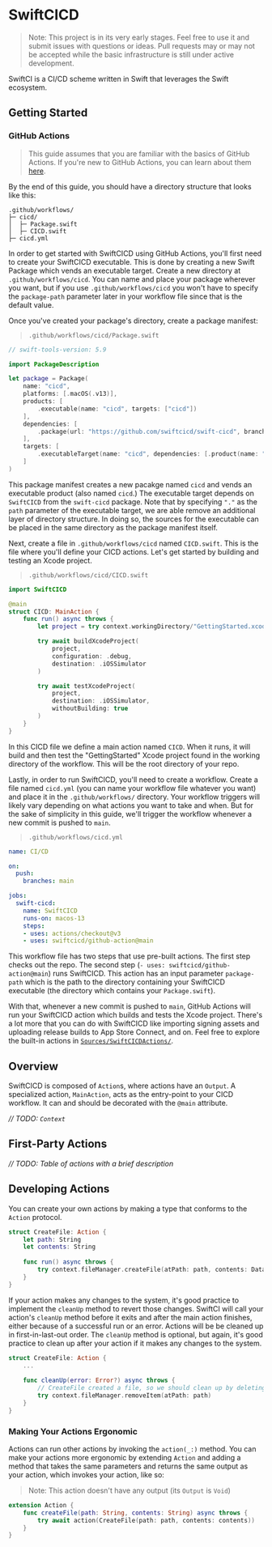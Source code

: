 # SwiftCICD

> Note: This project is in its very early stages. Feel free to use it and submit issues with questions or ideas. Pull requests may or may not be accepted while the basic infrastructure is still under active development. 

SwiftCI is a CI/CD scheme written in Swift that leverages the Swift ecosystem.

## Getting Started

### GitHub Actions

> This guide assumes that you are familiar with the basics of GitHub Actions. If you're new to GitHub Actions, you can learn about them [here](https://docs.github.com/actions).

By the end of this guide, you should have a directory structure that looks like this:

```
.github/workflows/
├─ cicd/
│  ├─ Package.swift
│  ├─ CICD.swift
├─ cicd.yml
```   

In order to get started with SwiftCICD using GitHub Actions, you'll first need to create your SwiftCICD executable. This is done by creating a new Swift Package which vends an executable target. Create a new directory at `.github/workflows/cicd`. You can name and place your package wherever you want, but if you use `.github/workflows/cicd` you won't have to specify the `package-path` parameter later in your workflow file since that is the default value.

Once you've created your package's directory, create a package manifest:

> `.github/workflows/cicd/Package.swift`
```swift
// swift-tools-version: 5.9

import PackageDescription

let package = Package(
    name: "cicd",
    platforms: [.macOS(.v13)],
    products: [
        .executable(name: "cicd", targets: ["cicd"])
    ],
    dependencies: [
        .package(url: "https://github.com/swiftcicd/swift-cicd", branch: "main")
    ],
    targets: [
        .executableTarget(name: "cicd", dependencies: [.product(name: "SwiftCICD", package: "swift-cicd")], path: ".")
    ]
)
```

This package manifest creates a new pacakge named `cicd` and vends an executable product (also named `cicd`.) The executable target depends on `SwiftCICD` from the `swift-cicd` package. Note that by specifying `"."` as the `path` parameter of the executable target, we are able remove an additional layer of directory structure. In doing so, the sources for the executable can be placed in the same directory as the package manifest itself.

Next, create a file in `.github/workflows/cicd` named `CICD.swift`. This is the file where you'll define your CICD actions. Let's get started by building and testing an Xcode project.

> `.github/workflows/cicd/CICD.swift`
```swift
import SwiftCICD

@main
struct CICD: MainAction {
    func run() async throws {
        let project = try context.workingDirectory/"GettingStarted.xcodeproj"

        try await buildXcodeProject(
            project,
            configuration: .debug,
            destination: .iOSSimulator
        )

        try await testXcodeProject(
            project,
            destination: .iOSSimulator,
            withoutBuilding: true
        )
    }
}
```

In this CICD file we define a main action named `CICD`. When it runs, it will build and then test the "GettingStarted" Xcode project found in the working directory of the workflow. This will be the root directory of your repo.

Lastly, in order to run SwiftCICD, you'll need to create a workflow. Create a file named `cicd.yml` (you can name your workflow file whatever you want) and place it in the `.github/workflows/` directory. Your workflow triggers will likely vary depending on what actions you want to take and when. But for the sake of simplicity in this guide, we'll trigger the workflow whenever a new commit is pushed to `main`. 


> `.github/workflows/cicd.yml`
```yaml
name: CI/CD

on:
  push:
    branches: main

jobs:
  swift-cicd:
    name: SwiftCICD
    runs-on: macos-13
    steps:
    - uses: actions/checkout@v3
    - uses: swiftcicd/github-action@main
```

This workflow file has two steps that use pre-built actions. The first step checks out the repo. The second step (`- uses: swiftcicd/github-action@main`) runs SwiftCICD. This action has an input parameter `package-path` which is the path to the directory containing your SwiftCICD executable (the directory which contains your `Package.swift`).

With that, whenever a new commit is pushed to `main`, GitHub Actions will run your SwiftCICD action which builds and tests the Xcode project. There's a lot more that you can do with SwiftCICD like importing signing assets and uploading release builds to App Store Connect, and on. Feel free to explore the built-in actions in [`Sources/SwiftCICDActions/`](/Sources/SwiftCICDActions/). 

## Overview

SwiftCICD is composed of `Action`s, where actions have an `Output`. A specialized action, `MainAction`, acts as the entry-point to your CICD workflow. It can and should be decorated with the `@main` attribute.

_// TODO: `Context`_

## First-Party Actions

_// TODO: Table of actions with a brief description_

## Developing Actions

You can create your own actions by making a type that conforms to the `Action` protocol.

```swift
struct CreateFile: Action {
    let path: String
    let contents: String
    
    func run() async throws {
        try context.fileManager.createFile(atPath: path, contents: Data(contents.utf8))
    }
}
```

If your action makes any changes to the system, it's good practice to implement the `cleanUp` method to revert those changes. SwiftCI will call your action's `cleanUp` method before it exits and after the main action finishes, either because of a successful run or an error. Actions will be be cleaned up in first-in-last-out order. The `cleanUp` method is optional, but again, it's good practice to clean up after your action if it makes any changes to the system.

```swift
struct CreateFile: Action {
    ...
    
    func cleanUp(error: Error?) async throws {
        // CreateFile created a file, so we should clean up by deleting that file.
        try context.fileManager.removeItem(atPath: path)
    }
}
```

### Making Your Actions Ergonomic

Actions can run other actions by invoking the `action(_:)` method. You can make your actions more ergonomic by extending `Action` and adding a method that takes the same parameters and returns the same output as your action, which invokes your action, like so:

> Note: This action doesn't have any output (its `Output` is `Void`)

```swift
extension Action {
    func createFile(path: String, contents: String) async throws {
        try await action(CreateFile(path: path, contents: contents))
    }
}
```
